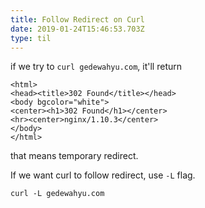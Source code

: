 ```yaml
---
title: Follow Redirect on Curl
date: 2019-01-24T15:46:53.703Z
type: til
---
```

if we try to `curl gedewahyu.com`, it'll return

```
<html>
<head><title>302 Found</title></head>
<body bgcolor="white">
<center><h1>302 Found</h1></center>
<hr><center>nginx/1.10.3</center>
</body>
</html>
```

that means temporary redirect.

If we want curl to follow redirect, use `-L` flag.

`curl -L gedewahyu.com`
